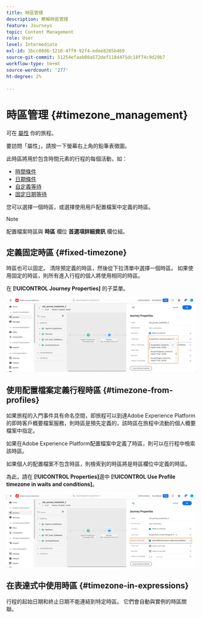 ```yaml
---
title: 時區管理
description: 瞭解時區管理
feature: Journeys
topic: Content Management
role: User
level: Intermediate
exl-id: 3bcc08d6-1210-4ff9-92f4-edee8285b469
source-git-commit: 51254efaab08a572def118d475dc18f74c9d29b7
workflow-type: tm+mt
source-wordcount: '277'
ht-degree: 2%

---
```


# 時區管理 {#timezone_management}

可在 [屬性](../building-journeys/journey-gs.md#change-properties) 你的旅程。

要訪問「屬性」，請按一下螢幕右上角的鉛筆表徵圖。

此時區將用於包含時間元素的行程的每個活動，如：

* [時間條件](../building-journeys/condition-activity.md#time_condition)
* [日期條件](../building-journeys/condition-activity.md#date_condition)
* [自定義等待](../building-journeys/wait-activity.md#custom)
* [固定日期等待](../building-journeys/wait-activity.md#fixed_date)

您可以選擇一個時區，或選擇使用用戶配置檔案中定義的時區。

>[!NOTE]
>
>配置檔案時區與 **時區** 欄位 **首選項詳細資訊** 欄位組。

## 定義固定時區 {#fixed-timezone}

時區也可以固定。 清除預定義的時區，然後從下拉清單中選擇一個時區。 如果使用固定的時區，則所有進入行程的個人將使用相同的時區。

在 **[!UICONTROL Journey Properties]** 的子菜單。

![](../assets/journey72.png)

## 使用配置檔案定義行程時區 {#timezone-from-profiles}

如果旅程的入門事件具有命名空間，即旅程可以到達Adobe Experience Platform的即時客戶概要檔案服務，則時區是預先定義的，該時區在旅程中流動的個人概要檔案中指定。

如果在Adobe Experience Platform配置檔案中定義了時區，則可以在行程中檢索該時區。

如果個人的配置檔案不包含時區，則檢索到的時區將是時區欄位中定義的時區。

為此，請在 **[!UICONTROL Properties]**&#x200B;選中 **[!UICONTROL Use Profile timezone in waits and conditions]**。

![](../assets/journey73.png)

## 在表達式中使用時區 {#timezone-in-expressions}

行程的起始日期和終止日期不能連結到特定時區。 它們會自動與實例的時區關聯。
